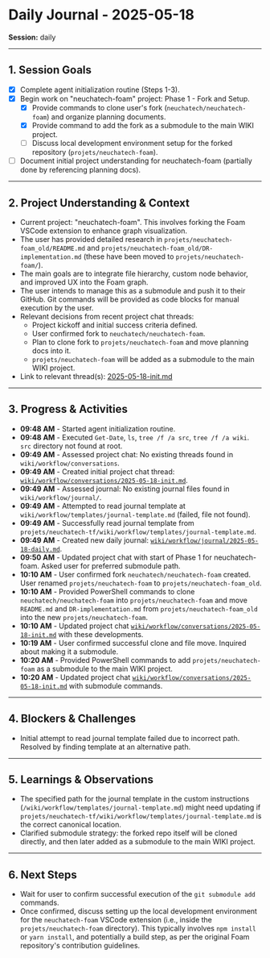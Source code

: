 # Daily Journal - 2025-05-18

**Session:** daily

---

## 1. Session Goals
*   [X] Complete agent initialization routine (Steps 1-3).
*   [X] Begin work on "neuchatech-foam" project: Phase 1 - Fork and Setup.
    *   [X] Provide commands to clone user's fork (`neuchatech/neuchatech-foam`) and organize planning documents.
    *   [X] Provide command to add the fork as a submodule to the main WIKI project.
    *   [ ] Discuss local development environment setup for the forked repository (`projets/neuchatech-foam`).
*   [ ] Document initial project understanding for neuchatech-foam (partially done by referencing planning docs).

---

## 2. Project Understanding & Context
*   Current project: "neuchatech-foam". This involves forking the Foam VSCode extension to enhance graph visualization.
*   The user has provided detailed research in `projets/neuchatech-foam_old/README.md` and `projets/neuchatech-foam_old/DR-implementation.md` (these have been moved to `projets/neuchatech-foam/`).
*   The main goals are to integrate file hierarchy, custom node behavior, and improved UX into the Foam graph.
*   The user intends to manage this as a submodule and push it to their GitHub. Git commands will be provided as code blocks for manual execution by the user.
*   Relevant decisions from recent project chat threads:
    *   Project kickoff and initial success criteria defined.
    *   User confirmed fork to `neuchatech/neuchatech-foam`.
    *   Plan to clone fork to `projets/neuchatech-foam` and move planning docs into it.
    *   `projets/neuchatech-foam` will be added as a submodule to the main WIKI project.
*   Link to relevant thread(s): [2025-05-18-init.md](../conversations/2025-05-18-init.md)

---

## 3. Progress & Activities
*   **09:48 AM** - Started agent initialization routine.
*   **09:48 AM** - Executed `Get-Date`, `ls`, `tree /f /a src`, `tree /f /a wiki`. `src` directory not found at root.
*   **09:49 AM** - Assessed project chat: No existing threads found in `wiki/workflow/conversations`.
*   **09:49 AM** - Created initial project chat thread: [`wiki/workflow/conversations/2025-05-18-init.md`](../conversations/2025-05-18-init.md).
*   **09:49 AM** - Assessed journal: No existing journal files found in `wiki/workflow/journal/`.
*   **09:49 AM** - Attempted to read journal template at `wiki/workflow/templates/journal-template.md` (failed, file not found).
*   **09:49 AM** - Successfully read journal template from `projets/neuchatech-tf/wiki/workflow/templates/journal-template.md`.
*   **09:49 AM** - Created new daily journal: [`wiki/workflow/journal/2025-05-18-daily.md`](./2025-05-18-daily.md).
*   **09:50 AM** - Updated project chat with start of Phase 1 for neuchatech-foam. Asked user for preferred submodule path.
*   **10:10 AM** - User confirmed fork `neuchatech/neuchatech-foam` created. User renamed `projets/neuchatech-foam` to `projets/neuchatech-foam_old`.
*   **10:10 AM** - Provided PowerShell commands to clone `neuchatech/neuchatech-foam` into `projets/neuchatech-foam` and move `README.md` and `DR-implementation.md` from `projets/neuchatech-foam_old` into the new `projets/neuchatech-foam`.
*   **10:10 AM** - Updated project chat [`wiki/workflow/conversations/2025-05-18-init.md`](../conversations/2025-05-18-init.md) with these developments.
*   **10:19 AM** - User confirmed successful clone and file move. Inquired about making it a submodule.
*   **10:20 AM** - Provided PowerShell commands to add `projets/neuchatech-foam` as a submodule to the main WIKI project.
*   **10:20 AM** - Updated project chat [`wiki/workflow/conversations/2025-05-18-init.md`](../conversations/2025-05-18-init.md) with submodule commands.

---

## 4. Blockers & Challenges
*   Initial attempt to read journal template failed due to incorrect path. Resolved by finding template at an alternative path.

---

## 5. Learnings & Observations
*   The specified path for the journal template in the custom instructions (`/wiki/workflow/templates/journal-template.md`) might need updating if `projets/neuchatech-tf/wiki/workflow/templates/journal-template.md` is the correct canonical location.
*   Clarified submodule strategy: the forked repo itself will be cloned directly, and then later added as a submodule to the main WIKI project.

---

## 6. Next Steps
*   Wait for user to confirm successful execution of the `git submodule add` commands.
*   Once confirmed, discuss setting up the local development environment for the `neuchatech-foam` VSCode extension (i.e., inside the `projets/neuchatech-foam` directory). This typically involves `npm install` or `yarn install`, and potentially a build step, as per the original Foam repository's contribution guidelines.